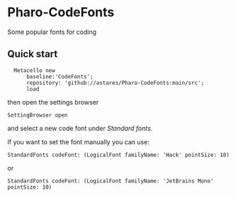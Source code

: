 # Pharo-CodeFonts
Some popular fonts for coding

## Quick start 

```Smalltalk
  Metacello new
      baseline:'CodeFonts';
      repository: 'github://astares/Pharo-CodeFonts:main/src';
      load
```

then open the settings browser 

```Smalltalk
SettingBrowser open
```
and select a new code font under *Standard fonts*. 

If you want to set the font manually you can use:

```Smalltalk
StandardFonts codeFont: (LogicalFont familyName: 'Hack' pointSize: 10)
```

or 

```Smalltalk
StandardFonts codeFont: (LogicalFont familyName: 'JetBrains Mono' pointSize: 10)
```
